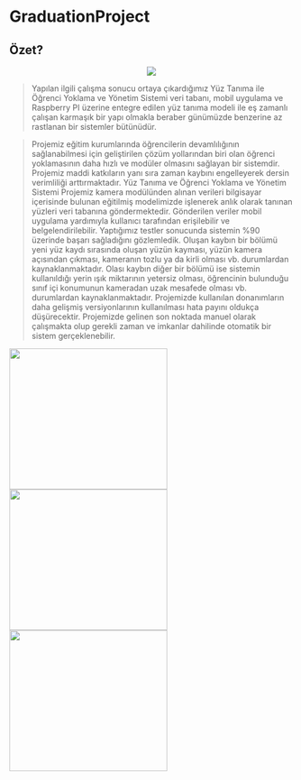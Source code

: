 # GraduationProject



## Özet?

<p align="center">
  <img src="https://user-images.githubusercontent.com/34112198/72574691-f0ab3700-38da-11ea-9a25-aec4b95bb640.png">
</p>

> Yapılan ilgili çalışma sonucu ortaya çıkardığımız Yüz Tanıma ile Öğrenci Yoklama ve Yönetim Sistemi veri tabanı, mobil uygulama ve Raspberry PI üzerine entegre edilen yüz tanıma modeli ile eş zamanlı çalışan karmaşık bir yapı olmakla beraber günümüzde benzerine az rastlanan bir sistemler bütünüdür.

> Projemiz eğitim kurumlarında öğrencilerin devamlılığının sağlanabilmesi için geliştirilen çözüm yollarından biri olan öğrenci yoklamasının daha hızlı ve modüler olmasını sağlayan bir sistemdir. Projemiz maddi katkıların yanı sıra zaman kaybını engelleyerek dersin verimliliği arttırmaktadır. Yüz Tanıma ve Öğrenci Yoklama ve Yönetim Sistemi Projemiz kamera modülünden alınan verileri bilgisayar içerisinde bulunan eğitilmiş modelimizde işlenerek anlık olarak tanınan yüzleri veri tabanına göndermektedir. Gönderilen veriler mobil uygulama yardımıyla kullanıcı tarafından erişilebilir ve belgelendirilebilir. Yaptığımız testler sonucunda sistemin %90 üzerinde başarı sağladığını gözlemledik. Oluşan kaybın bir bölümü yeni yüz kaydı sırasında oluşan yüzün kayması, yüzün kamera açısından çıkması, kameranın tozlu ya da kirli olması vb. durumlardan kaynaklanmaktadır. Olası kaybın diğer bir bölümü ise sistemin kullanıldığı yerin ışık miktarının yetersiz olması, öğrencinin bulunduğu sınıf içi konumunun kameradan uzak mesafede olması vb. durumlardan kaynaklanmaktadır. Projemizde kullanılan donanımların daha gelişmiş versiyonlarının kullanılması hata payını oldukça düşürecektir. Projemizde gelinen son noktada manuel olarak çalışmakta olup gerekli zaman ve imkanlar dahilinde otomatik bir sistem gerçeklenebilir.


<img src="https://user-images.githubusercontent.com/34112198/72574928-e473a980-38db-11ea-84b5-067201ec2827.png" width="280" height="250"> <img src="https://user-images.githubusercontent.com/34112198/72574964-ffdeb480-38db-11ea-96e0-621282d90c9e.png" width="280" height="250"> <img src="https://user-images.githubusercontent.com/34112198/72574896-ce65e900-38db-11ea-9c2d-43a553404822.png" width="280" height="250">

